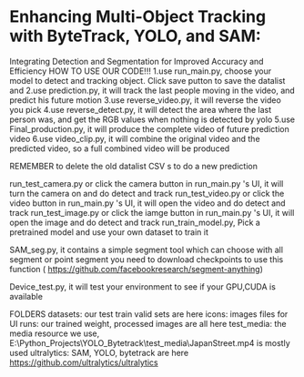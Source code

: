 # Enhancing Multi-Object Tracking with ByteTrack, YOLO, and SAM:
Integrating Detection and Segmentation for Improved Accuracy and Efficiency
HOW TO USE OUR CODE!!!
1.use run_main.py, choose your model to detect and tracking object. Click save putton to save the datalist and
2.use prediction.py, it will track the last people moving in the video, and predict his future motion
3.use reverse_video.py, it will reverse the video you pick
4.use reverse_detect.py, it will detect the area where the last person was, and get the RGB values when nothing is detected by yolo
5.use Final_production.py, it will produce the complete video of future prediction video
6.use video_clip.py, it will combine the original video and the predicted video, so a full combined video will be produced




REMEMBER to delete the old datalist CSV s to do a new prediction

run_test_camera.py or click the camera button in run_main.py 's UI, it will turn the camera on and do detect and track
run_test_video.py or click the video button in run_main.py 's UI, it will open the video and do detect and track
run_test_image.py or click the iamge button in run_main.py 's UI, it will open the image and do detect and track
run_train_model.py, Pick a pretrained model and use your own dataset to train it


SAM_seg.py, it contains a simple segment tool which can choose with all segment or point segment
you need to download checkpoints to use this function ( https://github.com/facebookresearch/segment-anything)

Device_test.py, it will test your environment to see if your GPU,CUDA is available

FOLDERS
datasets: our test train valid sets are here
icons: images files for UI
runs: our trained weight, processed images are all here
test_media: the media resource we use, E:\Python_Projects\YOLO_Bytetrack\test_media\JapanStreet.mp4 is mostly used
ultralytics: SAM, YOLO, bytetrack are here  https://github.com/ultralytics/ultralytics
